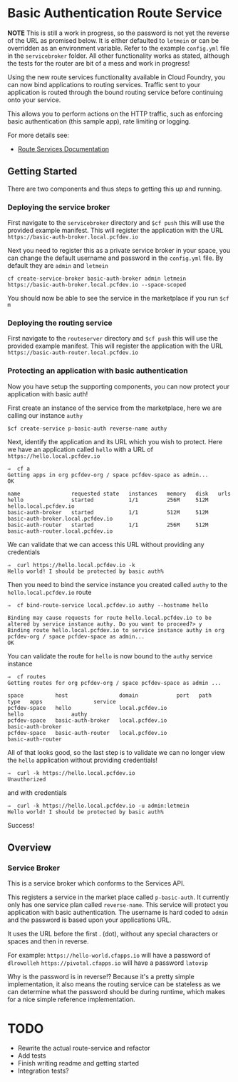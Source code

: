 # Basic Authentication Route Service

**NOTE** This is still a work in progress, so the password is not yet the reverse of the URL as promised below. It is either defaulted to `letmein` or can be overridden as an environment variable.
Refer to the example `config.yml` file in the `servicebroker` folder. All other functionality works as stated, although the tests for the router are bit of a mess and work in progress!

Using the new route services functionality available in Cloud Foundry, you can now bind applications to routing services.
Traffic sent to your application is routed through the bound routing service before continuing onto your service.

This allows you to perform actions on the HTTP traffic, such as enforcing basic authentication (this sample app), rate limiting or logging.

For more details see:
* [Route Services Documentation](http://docs.cloudfoundry.org/services/route-services.html)

## Getting Started

There are two components and thus steps to getting this up and running.

### Deploying the service broker

First navigate to the `servicebroker` directory and `$cf push` this will use the provided example manifest.
This will register the application with the URL `https://basic-auth-broker.local.pcfdev.io`

Next you need to register this as a private service broker in your space, you can change the default username and password in the `config.yml` file.
By default they are `admin` and `letmein`

```
cf create-service-broker basic-auth-broker admin letmein https://basic-auth-broker.local.pcfdev.io --space-scoped
```

You should now be able to see the service in the marketplace if you run `$cf m`

### Deploying the routing service

First navigate to the `routeserver` directory and `$cf push` this will use the provided example manifest.
This will register the application with the URL `https://basic-auth-router.local.pcfdev.io`

### Protecting an application with basic authentication

Now you have setup the supporting components, you can now protect your application with basic auth!

First create an instance of the service from the marketplace, here we are calling our instance `authy`
```
$cf create-service p-basic-auth reverse-name authy
```

Next, identify the application and its URL which you wish to protect. Here we have an application called `hello` with a URL of `https://hello.local.pcfdev.io`
```
⇒  cf a
Getting apps in org pcfdev-org / space pcfdev-space as admin...
OK

name                requested state   instances   memory   disk   urls
hello               started           1/1         256M     512M   hello.local.pcfdev.io
basic-auth-broker   started           1/1         512M     512M   basic-auth-broker.local.pcfdev.io
basic-auth-router   started           1/1         256M     512M   basic-auth-router.local.pcfdev.io
```
We can validate that we can access this URL without providing any credentials
```
⇒  curl https://hello.local.pcfdev.io -k
Hello world! I should be protected by basic auth%
```

Then you need to bind the service instance you created called `authy` to the `hello.local.pcfdev.io` route
```
⇒  cf bind-route-service local.pcfdev.io authy --hostname hello

Binding may cause requests for route hello.local.pcfdev.io to be altered by service instance authy. Do you want to proceed?> y
Binding route hello.local.pcfdev.io to service instance authy in org pcfdev-org / space pcfdev-space as admin...
OK
```

You can validate the route for `hello` is now bound to the `authy` service instance
```
⇒  cf routes
Getting routes for org pcfdev-org / space pcfdev-space as admin ...

space          host                domain            port   path   type   apps                service
pcfdev-space   hello               local.pcfdev.io                        hello               authy
pcfdev-space   basic-auth-broker   local.pcfdev.io                        basic-auth-broker
pcfdev-space   basic-auth-router   local.pcfdev.io                        basic-auth-router
```

All of that looks good, so the last step is to validate we can no longer view the `hello` application without providing credentials!

```
⇒  curl -k https://hello.local.pcfdev.io
Unauthorized
```

and with credentials
```
⇒  curl -k https://hello.local.pcfdev.io -u admin:letmein
Hello world! I should be protected by basic auth%
```

Success!

## Overview

### Service Broker

This is a service broker which conforms to the Services API. 

This registers a service in the market place called `p-basic-auth`. It currently only has one service plan called `reverse-name`. This service will protect you application with basic authentication.
The username is hard coded to `admin` and the password is based upon your applications URL.

It uses the URL before the first . (dot), without any special characters or spaces and then in reverse. 

For example:
`https://hello-world.cfapps.io` will have a password of `dlrowolleh`
`https://pivotal.cfapps.io` will have a password `latovip`

Why is the password is in reverse!? Because it's a pretty simple implementation, it also means the routing service can be stateless as we can determine what the password should be during runtime, which makes for a nice simple reference implementation.

# TODO

* Rewrite the actual route-service and refactor
* Add tests
* Finish writing readme and getting started
* Integration tests?
